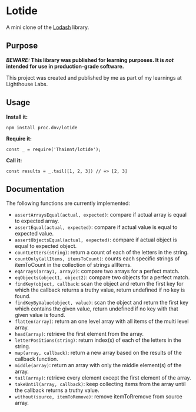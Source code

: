 # Lotide

A mini clone of the [Lodash](https://lodash.com) library.

## Purpose

**_BEWARE:_ This library was published for learning purposes. It is _not_ intended for use in production-grade software.**

This project was created and published by me as part of my learnings at Lighthouse Labs. 

## Usage

**Install it:**

`npm install proc.dnv/lotide`

**Require it:**

`const _ = require('Thainnt/lotide');`

**Call it:**

`const results = _.tail([1, 2, 3]) // => [2, 3]`

## Documentation

The following functions are currently implemented:

*  `assertArraysEqual(actual, expected)`: compare if actual array is equal to expected array.
*  `assertEqual(actual, expected)`: compare if actual value is equal to expected value.
*  `assertObjectsEqual(actual, expected)`: compare if actual object is equal to expected object.
*  `countLetters(string)`: return a count of each of the letters in the string.
*  `countOnly(allItems, itemsToCount)`: counts each specific strings of itemToCount in the collection of strings allItems.
*  `eqArrays(array1, array2)`: compare two arrays for a perfect match.
*  `eqObjects(object1, object2)`: compare two objects for a perfect match.
*  `findKey(object, callback`: scan the object and return the first key for which the callback returns a truthy value, return undefined if no key is found.
*  `findKeyByValue(object, value)`: scan the object and return the first key which contains the given value, return undefined if no key with that given value is found.
*  `flatten(array)`: return an one level array with all items of the multi level array.
*  `head(array)`: retrieve the first element from the array.
*  `letterPositions(string)`: return index(s) of each of the letters in the string.
*  `map(array, callback)`: return a new array based on the results of the callback function.
*  `middle(array)`: return an array with only the middle element(s) of the array.
*  `tail(array)`: retrieve every element except the first element of the array.
*  `takeUntil(array, callback)`: keep collecting items from the array until the callback returns a truthy value.
*  `without(source, itemToRemove)`: remove itemToRremove from source array.